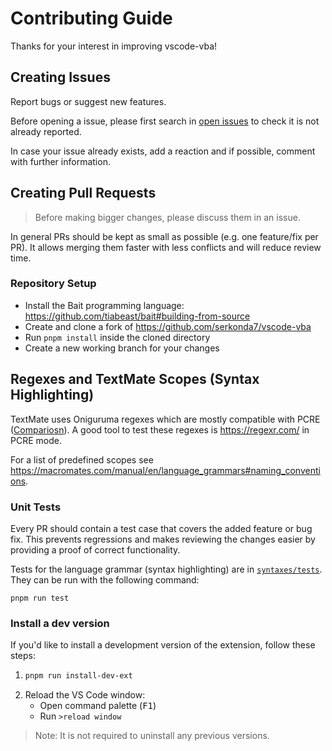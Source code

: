 # Contributing Guide
Thanks for your interest in improving vscode-vba!


## Creating Issues
Report bugs or suggest new features.

Before opening a issue, please first search in [open issues][issues] to check it is not already reported.

In case your issue already exists, add a reaction and if possible, comment with further information.


## Creating Pull Requests
> Before making bigger changes, please discuss them in an issue.

In general PRs should be kept as small as possible (e.g. one feature/fix per PR).
It allows merging them faster with less conflicts and will reduce review time.


### Repository Setup
- Install the Bait programming language: https://github.com/tiabeast/bait#building-from-source
- Create and clone a fork of https://github.com/serkonda7/vscode-vba
- Run `pnpm install` inside the cloned directory
- Create a new working branch for your changes


## Regexes and TextMate Scopes (Syntax Highlighting)
TextMate uses Oniguruma regexes which are mostly compatible with PCRE ([Compariosn][oniguruma-overview]).
A good tool to test these regexes is https://regexr.com/ in PCRE mode.

For a list of predefined scopes see https://macromates.com/manual/en/language_grammars#naming_conventions.


### Unit Tests
Every PR should contain a test case that covers the added feature or bug fix.
This prevents regressions and makes reviewing the changes easier by providing a proof of correct functionality.

Tests for the language grammar (syntax highlighting) are in [`syntaxes/tests`](syntaxes/tests/).
They can be run with the following command:
```
pnpm run test
```


### Install a dev version
If you'd like to install a development version of the extension, follow these steps:
1. ```sh
   pnpm run install-dev-ext
   ```
2. Reload the VS Code window:
   - Open command palette (<kbd>F1</kbd>)
   - Run `>reload window`

> Note: It is not required to uninstall any previous versions.


<!-- links -->
[issues]: https://github.com/serkonda7/vscode-vba/issues
[oniguruma-overview]: https://rbuckton.github.io/regexp-features/engines/oniguruma.html
